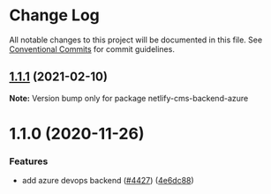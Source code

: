 # Change Log

All notable changes to this project will be documented in this file.
See [Conventional Commits](https://conventionalcommits.org) for commit guidelines.

## [1.1.1](https://github.com/netlify/netlify-cms/tree/master/packages/netlify-cms-backend-azure/compare/netlify-cms-backend-azure@1.1.0...netlify-cms-backend-azure@1.1.1) (2021-02-10)

**Note:** Version bump only for package netlify-cms-backend-azure





# 1.1.0 (2020-11-26)


### Features

* add azure devops backend ([#4427](https://github.com/netlify/netlify-cms/tree/master/packages/netlify-cms-backend-azure/issues/4427)) ([4e6dc88](https://github.com/netlify/netlify-cms/tree/master/packages/netlify-cms-backend-azure/commit/4e6dc88efb1dae4cf6137730c3b4fb6d0f75a8cc))
